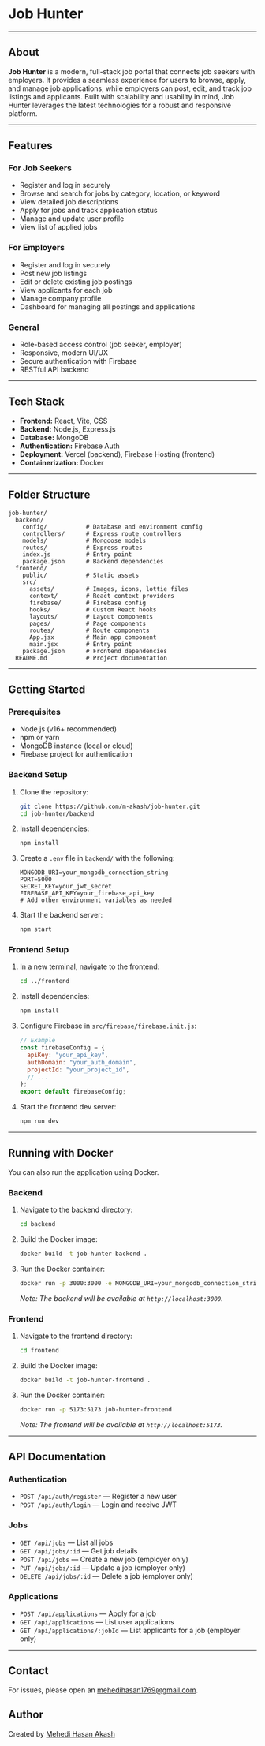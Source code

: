 # Job Hunter

---

## About

**Job Hunter** is a modern, full-stack job portal that connects job seekers with employers. It provides a seamless experience for users to browse, apply, and manage job applications, while employers can post, edit, and track job listings and applicants. Built with scalability and usability in mind, Job Hunter leverages the latest technologies for a robust and responsive platform.

---

## Features

### For Job Seekers

- Register and log in securely
- Browse and search for jobs by category, location, or keyword
- View detailed job descriptions
- Apply for jobs and track application status
- Manage and update user profile
- View list of applied jobs

### For Employers

- Register and log in securely
- Post new job listings
- Edit or delete existing job postings
- View applicants for each job
- Manage company profile
- Dashboard for managing all postings and applications

### General

- Role-based access control (job seeker, employer)
- Responsive, modern UI/UX
- Secure authentication with Firebase
- RESTful API backend

---

## Tech Stack

- **Frontend:** React, Vite, CSS
- **Backend:** Node.js, Express.js
- **Database:** MongoDB
- **Authentication:** Firebase Auth
- **Deployment:** Vercel (backend), Firebase Hosting (frontend)
- **Containerization:** Docker

---

## Folder Structure

```
job-hunter/
  backend/
    config/           # Database and environment config
    controllers/      # Express route controllers
    models/           # Mongoose models
    routes/           # Express routes
    index.js          # Entry point
    package.json      # Backend dependencies
  frontend/
    public/           # Static assets
    src/
      assets/         # Images, icons, lottie files
      context/        # React context providers
      firebase/       # Firebase config
      hooks/          # Custom React hooks
      layouts/        # Layout components
      pages/          # Page components
      routes/         # Route components
      App.jsx         # Main app component
      main.jsx        # Entry point
    package.json      # Frontend dependencies
  README.md           # Project documentation
```

---

## Getting Started

### Prerequisites

- Node.js (v16+ recommended)
- npm or yarn
- MongoDB instance (local or cloud)
- Firebase project for authentication

### Backend Setup

1. Clone the repository:
   ```bash
   git clone https://github.com/m-akash/job-hunter.git
   cd job-hunter/backend
   ```
2. Install dependencies:
   ```bash
   npm install
   ```
3. Create a `.env` file in `backend/` with the following:
   ```env
   MONGODB_URI=your_mongodb_connection_string
   PORT=5000
   SECRET_KEY=your_jwt_secret
   FIREBASE_API_KEY=your_firebase_api_key
   # Add other environment variables as needed
   ```
4. Start the backend server:
   ```bash
   npm start
   ```

### Frontend Setup

1. In a new terminal, navigate to the frontend:
   ```bash
   cd ../frontend
   ```
2. Install dependencies:
   ```bash
   npm install
   ```
3. Configure Firebase in `src/firebase/firebase.init.js`:
   ```js
   // Example
   const firebaseConfig = {
     apiKey: "your_api_key",
     authDomain: "your_auth_domain",
     projectId: "your_project_id",
     // ...
   };
   export default firebaseConfig;
   ```
4. Start the frontend dev server:
   ```bash
   npm run dev
   ```

---

## Running with Docker

You can also run the application using Docker.

### Backend

1.  Navigate to the backend directory:
    ```bash
    cd backend
    ```
2.  Build the Docker image:
    ```bash
    docker build -t job-hunter-backend .
    ```
3.  Run the Docker container:
    ```bash
    docker run -p 3000:3000 -e MONGODB_URI=your_mongodb_connection_string -e SECRET_KEY=your_jwt_secret -e FIREBASE_API_KEY=your_firebase_api_key job-hunter-backend
    ```
    _Note: The backend will be available at `http://localhost:3000`._

### Frontend

1.  Navigate to the frontend directory:
    ```bash
    cd frontend
    ```
2.  Build the Docker image:
    ```bash
    docker build -t job-hunter-frontend .
    ```
3.  Run the Docker container:
    ```bash
    docker run -p 5173:5173 job-hunter-frontend
    ```
    _Note: The frontend will be available at `http://localhost:5173`._

---

## API Documentation

### Authentication

- `POST /api/auth/register` — Register a new user
- `POST /api/auth/login` — Login and receive JWT

### Jobs

- `GET /api/jobs` — List all jobs
- `GET /api/jobs/:id` — Get job details
- `POST /api/jobs` — Create a new job (employer only)
- `PUT /api/jobs/:id` — Update a job (employer only)
- `DELETE /api/jobs/:id` — Delete a job (employer only)

### Applications

- `POST /api/applications` — Apply for a job
- `GET /api/applications` — List user applications
- `GET /api/applications/:jobId` — List applicants for a job (employer only)

---

## Contact

For issues, please open an [mehedihasan1769@gmail.com](mehedihasan1769@gmail.com).

## Author

Created by [Mehedi Hasan Akash](https://github.com/m-akash)
